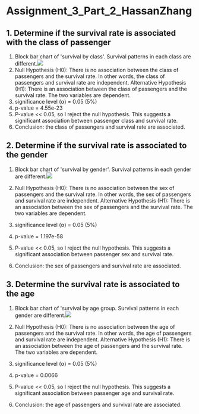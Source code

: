 # Assignment_3_Part_2_HassanZhang

## 1. Determine if the survival rate is associated with the class of passenger

1)  Block bar chart of 'survival by class'. Survival patterns in each class are different.![](images/survival_by_class.png)
2)  Null Hypothesis (H0): There is no association between the class of passengers and the survival rate. In other words, the class of passengers and survival rate are independent. Alternative Hypothesis (H1): There is an association between the class of passengers and the survival rate. The two variables are dependent.
3)  significance level (α) = 0.05 (5%)
4)  p-value = 4.55e-23
5)  P-value \<\< 0.05, so I reject the null hypothesis. This suggests a significant association between passenger class and survival rate.
6)  Conclusion: the class of passengers and survival rate are associated.

## 2. Determine if the survival rate is associated to the gender

1)  Block bar chart of 'survival by gender'. Survival patterns in each gender are different.![](images/survival_by_sex.png)

2)  Null Hypothesis (H0): There is no association between the sex of passengers and the survival rate. In other words, the sex of passengers and survival rate are independent. Alternative Hypothesis (H1): There is an association between the sex of passengers and the survival rate. The two variables are dependent.

3)  significance level (α) = 0.05 (5%)

4)  p-value = 1.197e-58

5)  P-value \<\< 0.05, so I reject the null hypothesis. This suggests a significant association between passenger sex and survival rate.

6)  Conclusion: the sex of passengers and survival rate are associated.

## 3. Determine the survival rate is associated to the age

1)  Block bar chart of 'survival by age group. Survival patterns in each gender are different.![](images/survival_by_age.png)

2)  Null Hypothesis (H0): There is no association between the age of passengers and the survival rate. In other words, the age of passengers and survival rate are independent. Alternative Hypothesis (H1): There is an association between the age of passengers and the survival rate. The two variables are dependent.

3)  significance level (α) = 0.05 (5%)

4)  p-value = 0.0066

5)  P-value \<\< 0.05, so I reject the null hypothesis. This suggests a significant association between passenger age and survival rate.

6)  Conclusion: the age of passengers and survival rate are associated.
